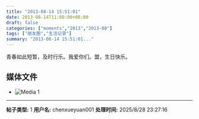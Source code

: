 ```yaml
---
title: "2013-08-14 15:51:01"
date: 2013-08-14T11:00:00+08:00
draft: false
categories: ["moments","2013","2013-08"]
tags: ["朋友圈","生活记录"]
summary: "2013-08-14 15:51:01..."
---
```


青春如此短暂，及时行乐。我爱你们。盟，生日快乐。

## 媒体文件

- ![Media 1](/Moments/photos/2013-08-14/201308141551010.jpg)

---

**帖子类型:** 1
**用户名:** chenxueyuan001
**处理时间:** 2025/8/28 23:27:16